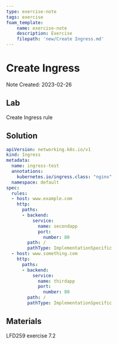 ```yaml
---
type: exercise-note
tags: exercise
foam_template:
    name: exercise-note
    description: Exercise
    filepath: 'new/Create Ingress.md'
---
```

# Create Ingress
Note Created: 2023-02-26

## Lab 

Create Ingress rule

## Solution

```yaml
apiVersion: networking.k8s.io/v1
kind: Ingress
metadata:
  name: ingress-test
  annotations:
    kubernetes.io/ingress.class: "nginx"
  namespace: default
spec:
  rules:
  - host: www.example.com
    http:
      paths:
      - backend:
          service:
            name: secondapp
            port:
              number: 80
        path: /
        pathType: ImplementationSpecific
  - host: www.something.com
    http:
      paths:
      - backend:
          service:
            name: thirdapp
            port:
              number: 80
        path: /
        pathType: ImplementationSpecific      
```

## Materials
LFD259 exercise 7.2